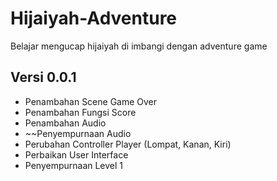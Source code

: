 # Hijaiyah-Adventure
Belajar mengucap hijaiyah  di imbangi dengan adventure game

## Versi 0.0.1
- Penambahan Scene Game Over
- Penambahan Fungsi Score
- Penambahan Audio
- ~~Penyempurnaan Audio
- Perubahan Controller Player (Lompat, Kanan, Kiri)
- Perbaikan User Interface
- Penyempurnaan Level 1
